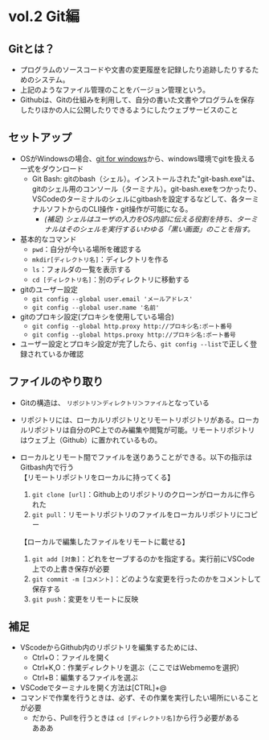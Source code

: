 # vol.2 Git編

## Gitとは？
- プログラムのソースコードや文書の変更履歴を記録したり追跡したりするためのシステム。
- 上記のようなファイル管理のことをバージョン管理という。
- Githubは、Gitの仕組みを利用して、自分の書いた文書やプログラムを保存したりほかの人に公開したりできるようにしたウェブサービスのこと

## セットアップ
- OSがWindowsの場合、[git for windows](https://git-scm.com/)から、windows環境でgitを扱える一式をダウンロード
    - Git Bash: gitのbash（シェル）。インストールされた"git-bash.exe"は、gitのシェル用のコンソール（ターミナル）。git-bash.exeをつかったり、VSCodeのターミナルのシェルにgitbashを設定するなどして、各ターミナルソフトからのCLI操作・git操作が可能になる。
       - *(補足) シェルはユーザの入力をOS内部に伝える役割を持ち、ターミナルはそのシェルを実行するいわゆる「黒い画面」のことを指す。*
- 基本的なコマンド
    - `pwd`：自分が今いる場所を確認する
    - `mkdir[ディレクトリ名]`：ディレクトリを作る
    - `ls`：フォルダの一覧を表示する
    - `cd [ディレクトリ名]`：別のディレクトリに移動する 
- gitのユーザー設定
    - `git config --global user.email 'メールアドレス'`
    - `git config --global user.name '名前'`
- gitのプロキシ設定(プロキシを使用している場合)
    - `git config --global http.proxy http://プロキシ名:ポート番号`
    - `git config --global https.proxy http://プロキシ名:ポート番号`
- ユーザー設定とプロキシ設定が完了したら、`git config --list`で正しく登録されているか確認

## ファイルのやり取り
- Gitの構造は、 `リポジトリ＞ディレクトリ＞ファイル`となっている
- リポジトリには、ローカルリポジトリとリモートリポジトリがある。ローカルリポジトリは自分のPC上でのみ編集や閲覧が可能。リモートリポジトリはウェブ上（Github）に置かれているもの。
- ローカルとリモート間でファイルを送りあうことができる。以下の指示はGitbash内で行う     
    【リモートリポジトリをローカルに持ってくる】
    1. `git clone [url]`：Github上のリポジトリのクローンがローカルに作られた
    1. `git pull`：リモートリポジトリのファイルをローカルリポジトリにコピー

    【ローカルで編集したファイルをリモートに載せる】
    1. `git add [対象]`：どれをセーブするのかを指定する。実行前にVSCode上での上書き保存が必要
    1. `git commit -m [コメント]`：どのような変更を行ったのかをコメントして保存する
    1. `git push`：変更をリモートに反映

## 補足
- VScodeからGithub内のリポジトリを編集するためには、  
    - Ctrl+O：ファイルを開く
    - Ctrl+K,O：作業ディレクトリを選ぶ（ここではWebmemoを選択）
    - Ctrl+B：編集するファイルを選ぶ
- VSCodeでターミナルを開く方法は[CTRL]+@
- コマンドで作業を行うときは、必ず、その作業を実行したい場所にいることが必要
    - だから、Pullを行うときは `cd [ディレクトリ名]`から行う必要がある    
あああ
